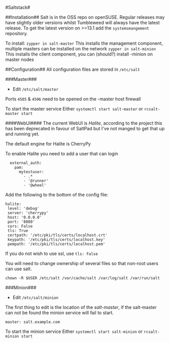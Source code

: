#Saltstack#

##Installation##
Salt is in the OSS repo on openSUSE. Regular releases may have slightly older versions whilst Tumbleweed will always have the latest release. To get the latest version on >=13.1 add the `systemsmangement` repository.

To install:
`zypper in salt-master` This installs the management component, multiple masters can be installed on the network
`zypper in salt-minion` This installs the client component, you can (should?) install -minion on master nodes

##Configuration##
All configuration files are stored in `/etc/salt`

###Master###
* Edit `/etc/salt/master`

Ports `4505` & `4506` need to be opened on the -master host firewall

To start the master service
Either `systemctl start salt-master` or `rcsalt-master start`

####WebUI####
The current WebUI is _Halite_, according to the project this has been deprecated in favour of SaltPad but I've not manged to get that up and running yet.

The default engine for Halite is CherryPy

To enable Halite you need to add a user that can login

      external_auth:  
        pam:  
          mytestuser:  
            - .*  
            - '@runner'  
            - '@wheel'
      
Add the following to the bottom of the config file:

    halite:  
     level: 'debug'  
     server: 'cherrypy'  
     host: '0.0.0.0'  
     port: '8080'  
     cors: False  
     tls: True  
     certpath: '/etc/pki/tls/certs/localhost.crt'  
     keypath: '/etc/pki/tls/certs/localhost.key'  
     pempath: '/etc/pki/tls/certs/localhost.pem'  

If you do not wish to use ssl, use `tls: False`

You will need to change ownership of several files so that non-root users can use salt.

`chown -R $USER /etc/salt /var/cache/salt /var/log/salt /var/run/salt`

###Minion###
* Edit `/etc/salt/minion`

The first thing to edit is the location of the _salt-master_, if the salt-master can not be found the minion service will fail to start.

    master: salt.example.com 

To start the minion service
Either `systemctl start salt-minion` or `rcsalt-minion start`
